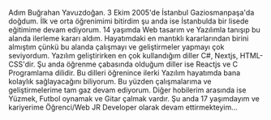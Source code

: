 Adım Buğrahan Yavuzdoğan. 3 Ekim 2005'de İstanbul Gaziosmanpaşa'da doğdum. İlk ve orta öğrenimimi bitirdim şu anda ise İstanbulda bir lisede eğitimime devam ediyorum. 14 yaşımda Web tasarım ve Yazılımla tanışıp bu alanda ilerleme kararı aldım. Hayatımdaki en mantıklı kararlarından birini almıştım çünkü bu alanda çalışmayı ve geliştirmeler yapmayı çok seviyordum. Yazılım geliştirirken en çok kullandığım diller C#, Nextjs, HTML-CSS'dir. Şu anda öğrenme çabasında olduğum diller ise Reactjs ve C Programlama dilidir. Bu dilleri öğrenince ilerki Yazılım hayatımda bana kolaylık sağlayacağını biliyorum. Bu yüzden çalışmalarıma ve geliştirmelerime tam gaz devam ediyorum. Diğer hobilerim arasında ise Yüzmek, Futbol oynamak ve Gitar çalmak vardır. Şu anda 17 yaşımdayım ve kariyerime Öğrenci/Web JR Developer olarak devam ettirmekteyim...
